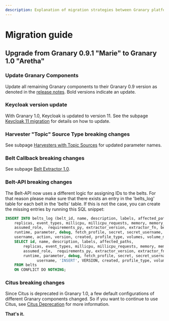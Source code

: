 ```yaml
---
description: Explanation of migration strategies between Granary platform versions.
---
```


# Migration guide

## Upgrade from Granary 0.9.1 "Marie" to Granary 1.0 "Aretha"

### Update Granary Components

Update all remaining Granary components to their Granary 0.9 version as denoted in the [release notes](../granary-release-notes/). Bold versions indicate an update.

### Keycloak version update

With Granary 1.0, Keycloak is updated to version 11. See the subpage [Keycloak 11 migration](keycloak-11-migration.md) for details on how to update.

### Harvester "Topic" Source Type breaking changes

See subpage [Harvesters with Topic Sources](harvesters-with-topic-source.md) for updated parameter names.

### Belt Callback breaking changes

See subpage [Belt Extractor 1.0](belt-extractor-1.0.md).

### Belt-API breaking changes

The Belt-API now uses a different logic for assigning IDs to the belts. For that reason please make sure that there exists an entry in the 'belts\_log' table for each belt in the 'belts' table. If this is not the case, you can create the missing entries by running this SQL snippet:

```sql
INSERT INTO belts_log (belt_id, name, description, labels, affected_paths,
    replicas, event_types, millicpu, millicpu_requests, memory, memory_requests, author, reader, editor, viewer,
    assumed_role,  requirements_py, extractor_version, extractor_fn, belt_type,
    runtime, parameter, debug, fetch_profile, secret, secret_username, secret_password, partition_offsets, kafka_destination_topic,
    username, action, version, created, profile_type, volumes, volume_mounts, extra_envs)
    SELECT id, name, description, labels, affected_paths,
        replicas, event_types, millicpu, millicpu_requests, memory, memory_requests, author, reader, editor, viewer,
        assumed_role,  requirements_py, extractor_version, extractor_fn, belt_type,
        runtime, parameter, debug, fetch_profile, secret, secret_username, secret_password, partition_offsets, kafka_destination_topic, 
			  username, 'INSERT', VERSION, created, profile_type, volumes, volume_mounts, extra_envs
    FROM belts
    ON CONFLICT DO NOTHING;
```

### Citus breaking changes

Since Citus is deprecated in Granary 1.0, a few default configurations of different Granary components changed. So if you want to continue to use Citus, see [Citus Deprecation](citus-deprecation.md) for more information. 

**That's it.**

